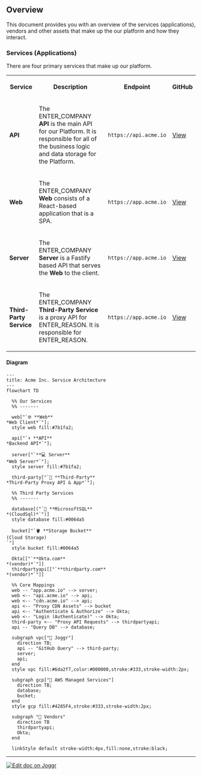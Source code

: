 <!--@@joggrdoc@@-->
<!-- @joggr:version(v2):end -->
<!-- @joggr:warning:start -->
<!-- 
  _   _   _    __        __     _      ____    _   _   ___   _   _    ____     _   _   _ 
 | | | | | |   \ \      / /    / \    |  _ \  | \ | | |_ _| | \ | |  / ___|   | | | | | |
 | | | | | |    \ \ /\ / /    / _ \   | |_) | |  \| |  | |  |  \| | | |  _    | | | | | |
 |_| |_| |_|     \ V  V /    / ___ \  |  _ <  | |\  |  | |  | |\  | | |_| |   |_| |_| |_|
 (_) (_) (_)      \_/\_/    /_/   \_\ |_| \_\ |_| \_| |___| |_| \_|  \____|   (_) (_) (_)
                                                              
This document is managed by Joggr. Editing this document could break Joggr's core features, i.e. our 
ability to auto-maintain this document. Please use the Joggr editor to edit this document 
(link at bottom of the page).
-->
<!-- @joggr:warning:end -->
## Overview

This document provides you with an overview of the services (applications), vendors and other assets that make up the our platform and how they interact.

### Services (Applications)

There are four primary services that make up our platform.

<table class="dashdraft-table"><tbody><tr class="dashdraft-table-row"><th class="dashdraft-table-header" colspan="1" rowspan="1"><p class="dashdraft-paragraph">Service</p></th><th class="dashdraft-table-header" colspan="1" rowspan="1"><p class="dashdraft-paragraph">Description</p></th><th class="dashdraft-table-header" colspan="1" rowspan="1"><p class="dashdraft-paragraph">Endpoint</p></th><th class="dashdraft-table-header" colspan="1" rowspan="1"><p class="dashdraft-paragraph">GitHub</p></th></tr><tr class="dashdraft-table-row"><td class="dashdraft-table-cell" colspan="1" rowspan="1"><p class="dashdraft-paragraph"><strong class="dashdraft-bold">API</strong></p></td><td class="dashdraft-table-cell" colspan="1" rowspan="1"><p class="dashdraft-paragraph">The ENTER_COMPANY <strong class="dashdraft-bold">API</strong> is the main API for our Platform. It is responsible for all of the business logic and data storage for the Platform.</p></td><td class="dashdraft-table-cell" colspan="1" rowspan="1"><p class="dashdraft-paragraph"><code class="dashdraft-code-inline">https://api.acme.io</code></p></td><td class="dashdraft-table-cell" colspan="1" rowspan="1"><p class="dashdraft-paragraph"><a target="_blank" rel="noopener noreferrer" class="dashdraft-link" href="https://github.com">View</a></p></td></tr><tr class="dashdraft-table-row"><td class="dashdraft-table-cell" colspan="1" rowspan="1"><p class="dashdraft-paragraph"><strong class="dashdraft-bold">Web</strong></p></td><td class="dashdraft-table-cell" colspan="1" rowspan="1"><p class="dashdraft-paragraph">The ENTER_COMPANY <strong class="dashdraft-bold">Web</strong> consists of a React-based application that is a SPA.</p></td><td class="dashdraft-table-cell" colspan="1" rowspan="1"><p class="dashdraft-paragraph"><code class="dashdraft-code-inline">https://app.acme.io</code></p></td><td class="dashdraft-table-cell" colspan="1" rowspan="1"><p class="dashdraft-paragraph"><a target="_blank" rel="noopener noreferrer" class="dashdraft-link" href="https://github.com">View</a></p></td></tr><tr class="dashdraft-table-row"><td class="dashdraft-table-cell" colspan="1" rowspan="1"><p class="dashdraft-paragraph"><strong class="dashdraft-bold">Server</strong></p></td><td class="dashdraft-table-cell" colspan="1" rowspan="1"><p class="dashdraft-paragraph">The ENTER_COMPANY <strong class="dashdraft-bold">Server</strong> is a Fastify based API that serves the <strong class="dashdraft-bold">Web</strong> to the client.</p></td><td class="dashdraft-table-cell" colspan="1" rowspan="1"><p class="dashdraft-paragraph"><code class="dashdraft-code-inline">https://app.acme.io</code></p></td><td class="dashdraft-table-cell" colspan="1" rowspan="1"><p class="dashdraft-paragraph"><a target="_blank" rel="noopener noreferrer" class="dashdraft-link" href="https://github.com">View</a></p></td></tr><tr class="dashdraft-table-row"><td class="dashdraft-table-cell" colspan="1" rowspan="1"><p class="dashdraft-paragraph"><strong class="dashdraft-bold">Third-Party Service</strong></p></td><td class="dashdraft-table-cell" colspan="1" rowspan="1"><p class="dashdraft-paragraph">The ENTER_COMPANY <strong class="dashdraft-bold">Third-Party Service</strong> is a proxy API for ENTER_REASON. It is responsible for ENTER_REASON.</p></td><td class="dashdraft-table-cell" colspan="1" rowspan="1"><p class="dashdraft-paragraph"><code class="dashdraft-code-inline">https://app.acme.io</code></p></td><td class="dashdraft-table-cell" colspan="1" rowspan="1"><p class="dashdraft-paragraph"><a target="_blank" rel="noopener noreferrer" class="dashdraft-link" href="https://github.com">View</a></p></td></tr></tbody></table>

#### Diagram

```mermaid
---
title: Acme Inc. Service Architecture
---
flowchart TD

  %% Our Services
  %% -------

  web["`🌐 **Web**
*Web Client*`"];
  style web fill:#7b1fa2;

  api["`⬆️ **API**
*Backend API*`"];

  server["`**💻 Server**
*Web Server*`"];
  style server fill:#7b1fa2;

  third-party["`🐙 **Third-Party**
*Third-Party Proxy API & App*`"];

  %% Third Party Services
  %% -------

  database[("`🐘 **MicrosoftSQL**
*(CloudSql)*`")]
  style database fill:#0064a5

  bucket["`🪣 **Storage Bucket**
(Cloud Storage)
`"]
  style bucket fill:#0064a5

  Okta[["`**Okta.com**
*(vendor)*`"]]
  thirdpartyapi[["`**thirdparty.com**
*(vendor)*`"]]  

  %% Core Mappings
  web -- "app.acme.io" --> server;
  web <-- "api.acme.io" --> api;
  web <-- "cdn.acme.io" --> api;
  api <-- "Proxy CDN Assets" --> bucket
  api <-- "Authenticate & Authorize" --> Okta;
  web <-- "Login (Authenticate)" --> Okta;
  third-party <-- "Proxy API Requests" --> thirdpartyapi;
  api -- "Query DB" --> database;

  subgraph vpc["🛜 Joggr"]
    direction TB;
    api -- "GitHub Query" --> third-party;
    server;
    api;
  end
  style vpc fill:#6da2f7,color:#000000,stroke:#333,stroke-width:2px;

  subgraph gcp["💽 AWS Managed Services"]
    direction TB;
    database;
    bucket;
  end
  style gcp fill:#4285F4,stroke:#333,stroke-width:2px;

  subgraph "🏪 Vendors"
    direction TB
    thirdpartyapi;
    Okta;
  end

  linkStyle default stroke-width:4px,fill:none,stroke:black;
```

<!-- @joggr:editLink(086ba8d2-cb0b-44bc-8a19-71e56349924c):start -->
---
<a href="https://app.joggr.io/app/documents/086ba8d2-cb0b-44bc-8a19-71e56349924c/edit">
  <img src="https://cdn.joggr.io/assets/static/badges/joggr-document-edit.svg?did=086ba8d2-cb0b-44bc-8a19-71e56349924c" alt="Edit doc on Joggr" />
</a>
<!-- @joggr:editLink(086ba8d2-cb0b-44bc-8a19-71e56349924c):end -->
